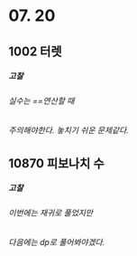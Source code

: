 # 07. 20
## **1002 터렛**

##### 고찰
###### 실수는 ==연산할 때
###### 주의해야한다. 놓치기 쉬운 문제같다.


## **10870 피보나치 수**

##### 고찰
###### 이번에는 재귀로 풀었지만
###### 다음에는 dp로 풀어봐야겠다.
